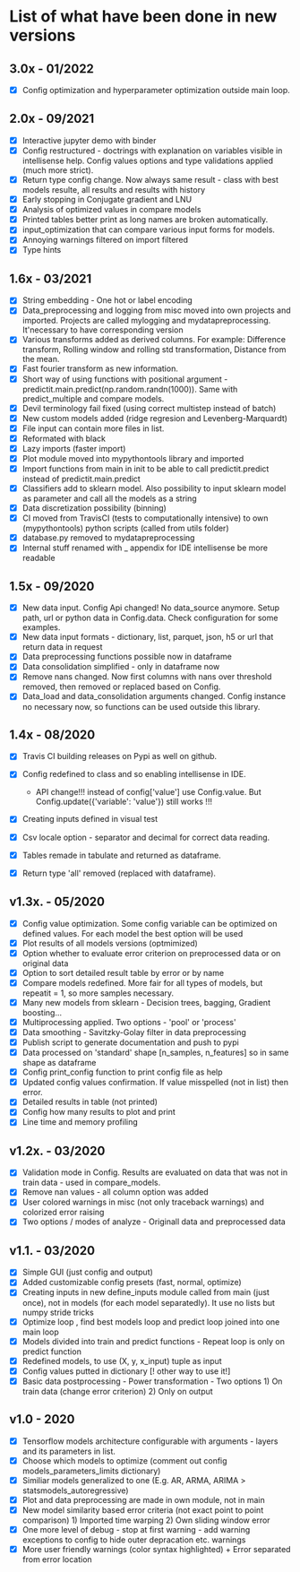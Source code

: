 # List of what have been done in new versions

## 3.0x - 01/2022
- [x] Config optimization and hyperparameter optimization outside main loop.

## 2.0x - 09/2021

- [x] Interactive jupyter demo with binder 
- [x] Config restructured - doctrings with explanation on variables visible in intellisense help. Config values options and type validations applied (much more strict).
- [x] Return type config change. Now always same result - class with best models resulte, all results and results with history
- [x] Early stopping in Conjugate gradient and LNU
- [x] Analysis of optimized values in compare models 
- [x] Printed tables better print as long names are broken automatically.
- [x] input_optimization that can compare various input forms for models.
- [x] Annoying warnings filtered on import filtered
- [x] Type hints

## 1.6x - 03/2021

- [x] String embedding - One hot or label encoding
- [x] Data_preprocessing and logging from misc moved into own projects and imported. Projects are called mylogging and mydatapreprocessing. It'necessary to have corresponding version
- [x] Various transforms added as derived columns. For example: Difference transform, Rolling window and rolling std transformation, Distance from the mean.
- [x] Fast fourier transform as new information.
- [x] Short way of using functions with positional argument - predictit.main.predict(np.random.randn(1000)). Same with predict_multiple and compare models.
- [x] Devil terminology fail fixed (using correct multistep instead of batch)
- [x] New custom models added (ridge regresion and Levenberg-Marquardt)
- [x] File input can contain more files in list.
- [x] Reformated with black
- [x] Lazy imports (faster import)
- [x] Plot module moved into mypythontools library and imported
- [x] Import functions from main in init to be able to call predictit.predict instead of predictit.main.predict
- [x] Classifiers add to sklearn model. Also possibility to input sklearn model as parameter and call all the models as a string
- [x] Data discretization possibility (binning)
- [x] CI moved from TravisCI (tests to computationally intensive) to own (mypythontools) python scripts (called from utils folder)
- [x] database.py removed to mydatapreprocessing
- [x] Internal stuff renamed with _ appendix for IDE intellisense be more readable

## 1.5x - 09/2020

- [x] New data input. Config Api changed! No data_source anymore. Setup path, url or python data in Config.data. Check configuration for some examples.
- [x] New data input formats - dictionary, list, parquet, json, h5 or url that return data in request
- [x] Data preprocessing functions possible now in dataframe
- [x] Data consolidation simplified - only in dataframe now
- [x] Remove nans changed. Now first columns with nans over threshold removed, then removed or replaced based on Config.
- [x] Data_load and data_consolidation arguments changed. Config instance no necessary now, so functions can be used outside this library.

## 1.4x - 08/2020

- [x] Travis CI building releases on Pypi as well on github.
- [x] Config redefined to class and so enabling intellisense in IDE.

  - API change!!! instead of config['value'] use Config.value. But Config.update({'variable': 'value'}) still works !!!

- [x] Creating inputs defined in visual test
- [x] Csv locale option - separator and decimal for correct data reading.
- [x] Tables remade in tabulate and returned as dataframe.
- [x] Return type 'all' removed (replaced with dataframe).

## v1.3x. - 05/2020

- [x] Config value optimization. Some config variable can be optimized on defined values. For each model the best option will be used
- [x] Plot results of all models versions (optmimized)
- [x] Option whether to evaluate error criterion on preprocessed data or on original data
- [x] Option to sort detailed result table by error or by name
- [x] Compare models redefined. More fair for all types of models, but repeatit = 1, so more samples necessary.
- [x] Many new models from sklearn - Decision trees, bagging, Gradient boosting...
- [x] Multiprocessing applied. Two options - 'pool' or 'process'
- [x] Data smoothing - Savitzky-Golay filter in data preprocessing
- [x] Publish script to generate documentation and push to pypi
- [x] Data processed on 'standard' shape [n_samples, n_features] so in same shape as dataframe
- [x] Config print_config function to print config file as help
- [x] Updated config values confirmation. If value misspelled (not in list) then error.
- [x] Detailed results in table (not printed)
- [x] Config how many results to plot and print
- [x] Line time and memory profiling

## v1.2x. - 03/2020

- [x] Validation mode in Config. Results are evaluated on data that was not in train data - used in compare_models.
- [x] Remove nan values - all column option was added
- [x] User colored warnings in misc (not only traceback warnings) and colorized error raising
- [x] Two options / modes of analyze - Originall data and preprocessed data

## v1.1. - 03/2020

- [x] Simple GUI (just config and output)
- [x] Added customizable config presets (fast, normal, optimize)
- [x] Creating inputs in new define_inputs module called from main (just once), not in models (for each model separatedly). It use no lists but numpy stride tricks
- [x] Optimize loop , find best models loop and predict loop joined into one main loop
- [x] Models divided into train and predict functions - Repeat loop is only on predict function
- [x] Redefined models, to use (X, y, x_input) tuple as input
- [x] Config values putted in dictionary [! other way to use it!]
- [x] Basic data postprocessing - Power transformation - Two options 1) On train data (change error criterion) 2) Only on output

## v1.0 - 2020

- [x] Tensorflow models architecture configurable with arguments - layers and its parameters in list.
- [x] Choose which models to optimize (comment out config models_parameters_limits dictionary)
- [x] Similiar models generalized to one (E.g. AR, ARMA, ARIMA > statsmodels_autoregressive)
- [x] Plot and data preprocessing are made in own module, not in main
- [x] New model similarity based error criteria (not exact point to point comparison) 1) Imported time warping 2) Own sliding window error
- [x] One more level of debug - stop at first warning - add warning exceptions to config to hide outer depracation etc. warnings
- [x] More user friendly warnings (color syntax highlighted) + Error separated from error location
